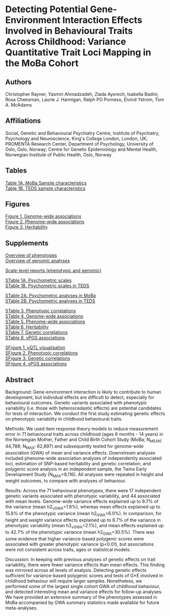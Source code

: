 # Detecting Potential Gene-Environment Interaction Effects Involved in Behavioural Traits Across Childhood: Variance Quantitative Trait Loci Mapping in the MoBa Cohort

## Authors

Christopher Rayner, Yasmin Ahmadzadeh, Ziada Ayorech, Isabella Badini, Rosa Cheesman, Laurie J. Hannigan, Ralph PO Porneso, Eivind Ystrom, Tom A. McAdams

## Affiliations

Social, Genetic and Behavioural Psychiatry Centre, Institute of Psychiatry, Psychology and Neuroscience, King's College London, London, UK; PROMENTA Research Center, Department of Psychology, University of Oslo, Oslo, Norway; Centre for Genetic Epidemiology and Mental Health, Norwegian Institute of Public Health, Oslo, Norway

## Tables

[Table 1A. MoBa Sample characteristics](https://docs.google.com/spreadsheets/d/1rKJsi44ZyQpAyI5XgfLQDeozqfmFxfaJ1pY3NUekRf0/edit?usp=sharing)<br/>
[Table 1B. TEDS sample characteristics](https://docs.google.com/spreadsheets/d/1LumT9P-RRK035oa_Uf2nMQmvRnduwbTujrOlMXW3jS0/edit?usp=sharing)<br/>

## Figures

[Figure 1. Genome-wide associations](https://chrisraynerr.github.io/MoBa_vQTL/Figures/Figure_1.html)<br/>
[Figure 2. Phenome-wide associations](https://chrisraynerr.github.io/MoBa_vQTL/Figures/Figure_2.html)<br/>
[Figure 3. Heritability](https://chrisraynerr.github.io/MoBa_vQTL/Figures/Figure_3.html)<br/>

## Supplements

[Overview of phenotypes](https://chrisraynerr.github.io/MoBa_vQTL/Reports/Overview_ChPsy.html)<br/>
[Overview of genomic analyses](https://chrisraynerr.github.io/MoBa_vQTL/Reports/Overview_ChPsyGen.html)<br/>

[Scale-level reports (phenotypic and genomic)](https://chrisraynerr.github.io/MoBa_vQTL/)<br/>

[STable 1A. Psychometric scales](https://docs.google.com/spreadsheets/d/1pzoArMoqetPyMs28hK8iIV7Qd9GW5GNEC3S9cDWNd2Y/edit?usp=sharing)<br/>
[STable 1B. Psychometric scales in TEDS](https://docs.google.com/spreadsheets/d/1xppBdB5jeCS3LsoeBL2mv6nEGMQF0TN4RkhU35ZJMf8/edit?usp=sharing)<br/>

[STable 2A. Psychometric analyses in MoBa](https://docs.google.com/spreadsheets/d/1hvMk2XoGficNNuqrtGMg9z8zEyUD4F9I2N2JKzgXLgQ/edit?usp=sharing)<br/>
[STable 2B. Psychometric analyses in TEDS](https://docs.google.com/spreadsheets/d/1qCsagD5hF2NYC1Z9O3GKfu8cQ0GI3h7e4a7wIIfKPTI/edit?usp=sharing)<br/>

[STable 3. Phenotypic correlations](https://docs.google.com/spreadsheets/d/1xCdN2zU-sC1b-kB8WYE5wqUdGvmvwiUzLVvKUUTTHC4/edit?usp=sharing)<br/>
[STable 4. Genome-wide associations](https://docs.google.com/spreadsheets/d/1NJnY2FnN_RysJIsBEOvwax8sIw7PtvyHln2UcUVs5Mo/edit?usp=sharing)<br/>
[STable 5. Phenome-wide associations](https://docs.google.com/spreadsheets/d/1URLbHZHz4sdZ8GYRIu446-cX13ZxXT3hTq8O4rJAOK4/edit?usp=sharing)<br/>
[STable 6. Heritability](https://docs.google.com/spreadsheets/d/1klE_rDljGkV00XSQY84x3X1guuq7bZQZAEJ5kdkFUB4/edit?usp=sharing)<br/>
[STable 7. Genetic correlations](https://docs.google.com/spreadsheets/d/1ULuRyIx8FvSn8aWGAHz0fTXPiyFwAKf8Z4q4KlPoFXQ/edit?usp=sharing)<br/>
[STable 8. vPGS associations](https://docs.google.com/spreadsheets/d/1RBh19WczsBY-kAC64XuZrFbJkgLGAbmoYYrAAwPOe_8/edit?usp=sharing)<br/>

[SFigure 1. vQTL visualisation](https://chrisraynerr.github.io/MoBa_vQTL/SFigures/SFigure_1.pdf)<br/>
[SFigure 2. Phenotypic correlations](https://chrisraynerr.github.io/MoBa_vQTL/SFigures/SFigure_2.html)<br/>
[SFigure 3. Genetic correlations](https://chrisraynerr.github.io/MoBa_vQTL/SFigures/SFigure_3.html)<br/>
[SFigure 4. vPGS associations](https://chrisraynerr.github.io/MoBa_vQTL/SFigures/SFigure_4.html)<br/>

## Abstract

Background: Gene-environment interaction is likely to contribute to human development, but individual effects are difficult to detect, especially for behavioural outcomes. Genetic variants associated with phenotypic variability (i.e. those with heteroscedastic effects) are potential candidates for tests of interaction. We conduct the first study estimating genetic effects on phenotypic variability in childhood behavioural traits.

Methods: We used item response theory models to reduce measurement error in 71 behavioural traits across childhood (ages 6 months - 14 years) in the Norwegian Mother, Father and Child Birth Cohort Study (MoBa; N<sub>MEAN</sub>: 44,788; N<sub>MAX</sub>: 62,897) and subsequently tested for genome-wide association (GWA) of mean and variance effects. Downstream analyses included phenome-wide association analyses of independently associated loci, estimation of SNP-based heritability and genetic correlation, and polygenic score analysis in an independent sample, the Twins Early Development Study (N<sub>MAX</sub>=9,116). All analyses were repeated in height and weight outcomes, to compare with analyses of behaviour.

Results: Across the 71 behavioural phenotypes, there were 17 independent genetic variants associated with phenotypic variability, and 44 associated with mean levels. Genome-wide variance effects explained up to 9.7% of the variance (mean h2<sub>vGWA</sub>=1.8%), whereas mean effects explained up to 15.8% of the phenotypic variance (mean h2<sub>GWA</sub>=6.0%). In comparison, for height and weight variance effects explained up to 6.7% of the variance in phenotypic variability (mean h2<sub>vGWA</sub>=2.1%), and mean effects explained up to 42.7% of the phenotypic variance (mean h2<sub>GWA</sub>=30.5%). There was some evidence that higher variance-based polygenic scores were associated with greater phenotypic variance (p\<0.01), but associations were not consistent across traits, ages or statistical models.

Discussion: In keeping with previous analyses of genetic effects on trait variability, there were fewer variance effects than mean effects. This finding was mirrored across all levels of analysis. Detecting genetic effects sufficient for variance-based polygenic scores and tests of G×E involved in childhood behaviour will require larger samples. Nonetheless, we performed some of the largest single cohort GWA of childhood behaviour, and detected interesting mean and variance effects for follow-up analyses. We have provided an extensive summary of the phenotypes assessed in MoBa accompanied by GWA summary statistics made available for future meta-analyses.
